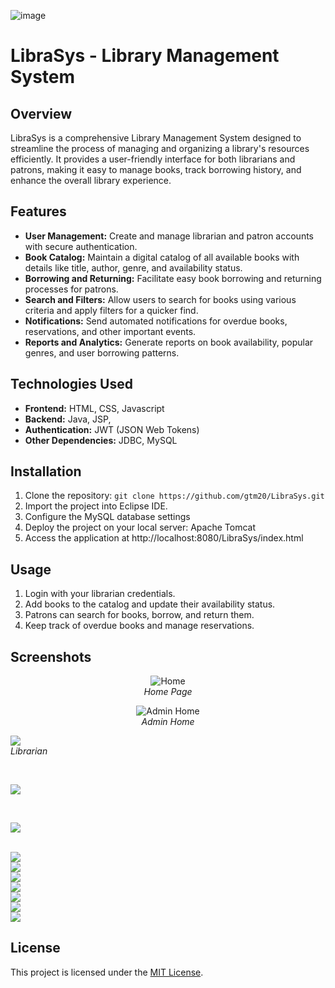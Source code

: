 

![image](https://github.com/gtm20/LibraSys/assets/115064011/51ad55cb-e9cf-4837-85be-189f2af587b3)


# LibraSys - Library Management System

## Overview

LibraSys is a comprehensive Library Management System designed to streamline the process of managing and organizing a library's resources efficiently. It provides a user-friendly interface for both librarians and patrons, making it easy to manage books, track borrowing history, and enhance the overall library experience.

## Features

- **User Management:** Create and manage librarian and patron accounts with secure authentication.
- **Book Catalog:** Maintain a digital catalog of all available books with details like title, author, genre, and availability status.
- **Borrowing and Returning:** Facilitate easy book borrowing and returning processes for patrons.
- **Search and Filters:** Allow users to search for books using various criteria and apply filters for a quicker find.
- **Notifications:** Send automated notifications for overdue books, reservations, and other important events.
- **Reports and Analytics:** Generate reports on book availability, popular genres, and user borrowing patterns.

## Technologies Used

- **Frontend:** HTML, CSS, Javascript
- **Backend:** Java, JSP, 
- **Authentication:** JWT (JSON Web Tokens)
- **Other Dependencies:** JDBC, MySQL

## Installation

1. Clone the repository: `git clone https://github.com/gtm20/LibraSys.git`
2. Import the project into Eclipse IDE.
3. Configure the MySQL database settings
4. Deploy the project on your local server: Apache Tomcat
5. Access the application at http://localhost:8080/LibraSys/index.html

## Usage

1. Login with your librarian credentials.
2. Add books to the catalog and update their availability status.
3. Patrons can search for books, borrow, and return them.
4. Keep track of overdue books and manage reservations.


## Screenshots

<p align="center">

<img src="https://github.com/gtm20/LibraSys/assets/115064011/6dd8e853-628d-4098-8f11-18655657c1df" alt="Home">

  
<br>
<em>Home Page</em>
</p>
<p align="center">
<img src="https://github.com/gtm20/LibraSys/assets/115064011/ed2c2823-8f4a-460f-af45-06b7ea4191c5" alt="Admin Home">
<br>
<em>Admin Home</em>
</p>

<p>
<img src="https://github.com/gtm20/LibraSys/assets/115064011/4c9e0c58-f613-41b8-b9b5-8450f8fa05da">
 <br>
  <em>Librarian</em>
</p>

<br>
<p>
<img src="https://github.com/gtm20/LibraSys/assets/115064011/28f97b40-3fe3-420f-9aee-a1618dd56afd">

</p>
<br>

<p>
<img src="https://github.com/gtm20/LibraSys/assets/115064011/32fc8009-c315-45fb-920c-931c7811a595">
</p>
<br>
<img src="https://github.com/gtm20/LibraSys/assets/115064011/e3d64824-7013-452f-b152-ad5ba89ac363">
<br>
<img src="https://github.com/gtm20/LibraSys/assets/115064011/617dd5be-e78c-4e10-8370-11c5b6b8b123">
<br>

<img src="https://github.com/gtm20/LibraSys/assets/115064011/cdfe86ed-5edc-4606-b7d4-bbff453d3fb2">
<br>

<img src="https://github.com/gtm20/LibraSys/assets/115064011/082cb3ea-d6bb-4a8e-acd9-b47f3bd7b623">
<br>

<img src="https://github.com/gtm20/LibraSys/assets/115064011/b8142226-07cb-4915-ae59-f5098fa294fd">
<br>
<img src="https://github.com/gtm20/LibraSys/assets/115064011/d2d92e57-7a08-42a1-aa7d-2e3368167785">
<br>
<img src="https://github.com/gtm20/LibraSys/assets/115064011/0253c5ee-c12a-4471-8ce2-a5040fe49243">




## License

This project is licensed under the [MIT License](LICENSE).
